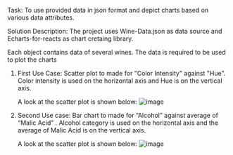 Task: To use provided data in json format and depict charts based on various data attributes.

Solution Description: The project uses Wine-Data.json as data source and Echarts-for-reacts as chart cretaing library.

Each object contains data of several wines. The data is required to be used to plot the charts

1. First Use Case: Scatter plot to made for "Color Intensity" against "Hue". Color intensity is used on the horizontal axis and Hue is on the
vertical axis. 

   A look at the scatter plot is shown below:
![image](https://user-images.githubusercontent.com/127792828/228662436-06935a5f-1f8a-42cf-b55c-bd23d0486b83.png)



2. Second Use case: Bar chart to made for “Alcohol” against average of “Malic Acid” . Alcohol category is used on the horizontal axis and the average
of Malic Acid is on the vertical axis.

   A look at the scatter plot is shown below:
![image](https://user-images.githubusercontent.com/127792828/228665795-c295b85d-661b-4893-8047-1cbecfbf326e.png)

